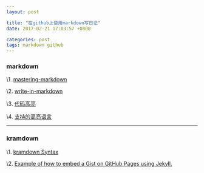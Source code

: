 ```yaml
---
layout: post

title: "在github上使用markdown写日记"
date: 2017-02-21 17:03:57 +0800

categories: post
tags: markdown github
---
```

### markdown ###

\1. [mastering-markdown](https://guides.github.com/features/mastering-markdown/)

\2. [write-in-markdown](http://programminghistorian.org/new-lesson-workflow#write-in-markdown)

\3. [代码高亮](https://help.github.com/articles/creating-and-highlighting-code-blocks/)

\4. [支持的高亮语言](https://github.com/github/linguist/blob/master/lib/linguist/languages.yml)

---
### kramdown ###

\1. [kramdown Syntax](https://kramdown.gettalong.org/syntax.html)

\2. [Example of how to embed a Gist on GitHub Pages using Jekyll.](https://gist.github.com/benbalter/5555251)
